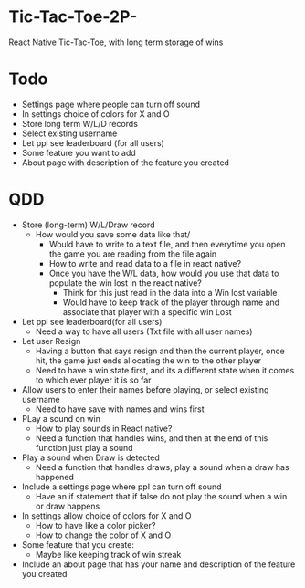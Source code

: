 # Tic-Tac-Toe-2P-
React Native Tic-Tac-Toe, with long term storage of wins

# Todo

* Settings page where people can turn off sound
* In settings choice of colors for X and O
* Store long term W/L/D records
* Select existing username
* Let ppl see leaderboard (for all users)
* Some feature you want to add
* About page with description of the feature you created


# QDD
* Store (long-term) W/L/Draw record
  * How would you save some data like that/
    * Would have to write to a text file, and then everytime you open the game you are reading from the file again
    * How to write and read data to a file in react native?
    * Once you have the W/L data, how would you use that data to populate the win lost in the react native?
      * Think for this just read in the data into a Win lost variable
      * Would have to keep track of the player through name and associate that player with a specific win Lost
* Let ppl see leaderboard(for all users)
  * Need a way to have all users (Txt file with all user names)
* Let user Resign
  * Having a button that says resign and then the current player, once hit, the game just ends allocating the win to the other player
  * Need to have a win state first, and its a different state when it comes to which ever player it is so far
* Allow users to enter their names before playing, or select existing username
  * Need to have save with names and wins first
* PLay a sound on win
  * How to play sounds in React native?
  * Need a function that handles wins, and then at the end of this function just play a sound
* Play a sound when Draw is detected
  * Need a function that handles draws, play a sound when a draw has happened
* Include a settings page where ppl can turn off sound
  * Have an if statement that if false do not play the sound when a win or draw happens
* In settings allow choice of colors for X and O
  * How to have like a color picker?
  * How to change the color of X and O
* Some feature that you create:
  * Maybe like keeping track of win streak
* Include an about page that has your name and description of the feature you created
